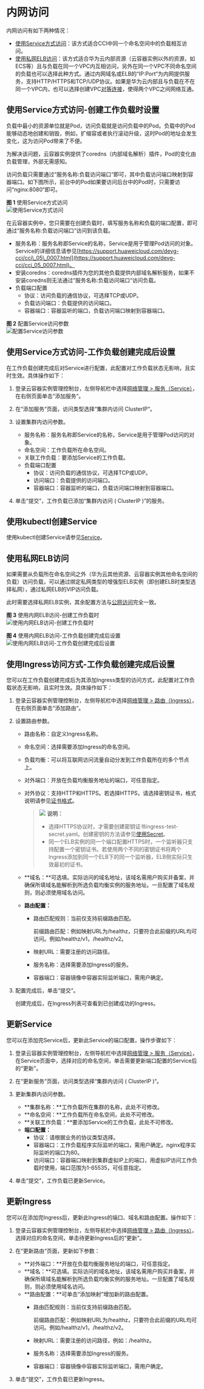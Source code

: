 # 内网访问<a name="cci_01_0054"></a>

内网访问有如下两种情况：

-   [使用Service方式访问](#section7148214124710)：该方式适合CCI中同一个命名空间中的负载相互访问。
-   [使用私网ELB访问](#section154315254491)：该方式适合华为云内部资源（云容器实例以外的资源，如ECS等）且与负载在同一个VPC内互相访问，另外在同一个VPC不同命名空间的负载也可以选择此种方式。通过内网域名或ELB的“IP:Port“为内网提供服务，支持HTTP/HTTPS和TCP/UDP协议。如果是华为云内部且与负载在不在同一个VPC内，也可以选择创建VPC[对等连接](https://support.huaweicloud.com/usermanual-vpc/zh-cn_topic_0046655036.html)，使得两个VPC之间网络互通。

## 使用Service方式访问-创建工作负载时设置<a name="section7148214124710"></a>

负载中最小的资源单位就是Pod，访问负载就是访问负载中的Pod。负载中的Pod能够动态地创建和销毁，例如，扩缩容或者执行滚动升级，这时Pod的地址会发生变化，这为访问Pod带来了不便。

为解决该问题，云容器实例提供了coredns（内部域名解析）插件，Pod的变化由负载管理，外部无需感知。

访问负载只需要通过“服务名称:负载访问端口“即可，其中负载访问端口映射到容器端口。如下图所示，前台中的Pod如果要访问后台中的Pod时，只需要访问“nginx:8080“即可。

**图 1**  使用Service方式访问<a name="fig127041310193013"></a>  
![](figures/使用Service方式访问.png "使用Service方式访问")

在云容器实例中，您只需要在创建负载时，填写服务名称和负载的端口配置，即可通过“服务名称:负载访问端口“访问到该负载。

-   服务名称：服务名称即Service的名称，Service是用于管理Pod访问的对象。Service的详细信息请参见[https://support.huaweicloud.com/devg-cci/cci\_05\_0007.html](https://support.huaweicloud.com/devg-cci/cci_05_0007.html)。
-   安装coredns：coredns插件为您的其他负载提供内部域名解析服务，如果不安装coredns则无法通过“服务名称:负载访问端口“访问负载。
-   负载端口配置
    -   协议：访问负载的通信协议，可选择TCP或UDP。
    -   负载访问端口：负载提供的访问端口。
    -   容器端口：容器监听的端口，负载访问端口映射到容器端口。


**图 2**  配置Service访问参数<a name="fig075812643016"></a>  
![](figures/配置Service访问参数.png "配置Service访问参数")

## 使用Service方式访问-工作负载创建完成后设置<a name="section12586127113118"></a>

在工作负载创建完成后对Service进行配置，此配置对工作负载状态无影响，且实时生效。具体操作如下：

1.  登录云容器实例管理控制台，左侧导航栏中选择[网络管理 \> 服务（Service）](https://console.huaweicloud.com/cci/?#/network/service/list)，在右侧页面单击“添加服务“。
2.  在“添加服务“页面，访问类型选择“集群内访问 ClusterIP“。
3.  设置集群内访问参数。
    -   服务名称：服务名称即Service的名称，Service是用于管理Pod访问的对象。
    -   命名空间：工作负载所在命名空间。
    -   关联工作负载：要添加Service的工作负载。
    -   负载端口配置
        -   协议：访问负载的通信协议，可选择TCP或UDP。
        -   访问端口：负载提供的访问端口。
        -   容器端口：容器监听的端口，负载访问端口映射到容器端口。

4.  单击“提交”，工作负载已添加“集群内访问 \( ClusterIP \)”的服务。

## 使用kubectl创建Service<a name="section16839194014419"></a>

使用kubectl创建Service请参见[Service](https://support.huaweicloud.com/devg-cci/cci_05_0007.html)。

## 使用私网ELB访问<a name="section154315254491"></a>

如果需要从负载所在命名空间之外（华为云其他资源、云容器实例其他命名空间的负载）访问负载，可以通过绑定私网类型的增强型ELB实例（即创建ELB时类型选择私网），通过私网ELB的VIP访问负载。

此时需要选择私网ELB实例，其余配置方法与[公网访问](公网访问.md)完全一致。

**图 3**  使用内网ELB访问-创建工作负载时<a name="fig49771343193010"></a>  
![](figures/使用内网ELB访问-创建工作负载时.png "使用内网ELB访问-创建工作负载时")

**图 4**  使用内网ELB访问-工作负载创建完成后设置<a name="fig1397135063315"></a>  
![](figures/使用内网ELB访问-工作负载创建完成后设置.png "使用内网ELB访问-工作负载创建完成后设置")

## 使用Ingress访问方式-工作负载创建完成后设置<a name="section26891075374"></a>

您可以在工作负载创建完成后为其添加Ingress类型的访问方式，此配置对工作负载状态无影响，且实时生效。具体操作如下：

1.  登录云容器实例管理控制台，左侧导航栏中选择[网络管理 \> 路由（Ingress）](https://console.huaweicloud.com/cci/?#/network/ingress/list)，在右侧页面单击“添加路由“。
2.  设置路由参数。
    -   路由名称：自定义Ingress名称。
    -   命名空间：选择需要添加Ingress的命名空间。
    -   负载均衡：可以将互联网访问流量自动分发到工作负载所在的多个节点上。
    -   对外端口：开放在负载均衡服务地址的端口，可任意指定。
    -   对外协议：支持HTTP和HTTPS。若选择HTTPS，请选择密钥证书，格式说明请参见[证书格式](https://support.huaweicloud.com/usermanual-elb/zh-cn_topic_0092382555.html)。

        >![](public_sys-resources/icon-note.gif) **说明：**   
        >-   选择HTTPS协议时，才需要创建密钥证书ingress-test-secret.yaml。创建密钥的方法请参见[使用Secret](使用Secret.md)。  
        >-   同一个ELB实例的同一个端口配置HTTPS时，一个监听器只支持配置一个密钥证书。若使用两个不同的密钥证书将两个Ingress添加到同一个ELB下的同一个监听器，ELB侧实际只生效最初的证书。  

    -   **域名：**可选填。实际访问的域名地址，该域名需用户购买并备案，并确保所填域名能解析到所选负载均衡实例的服务地址。一旦配置了域名规则，则必须使用域名访问。
    -   **路由配置：**
        -   路由匹配规则：当前仅支持前缀路由匹配。

            前缀路由匹配：例如映射URL为/healthz，只要符合此前缀的URL均可访问。例如/healthz/v1，/healthz/v2。

        -   映射URL：需要注册的访问路径。
        -   服务名称：选择需要添加Ingress的服务。
        -   容器端口：容器镜像中容器实际监听端口，需用户确定。

3.  配置完成后，单击“提交“。

    创建完成后，在Ingress列表可查看到已创建成功的Ingress。


## 更新Service<a name="section1267412123012"></a>

您可以在添加完Service后，更新此Service的端口配置，操作步骤如下：

1.  登录云容器实例管理控制台，左侧导航栏中选择[网络管理 \> 服务（Service）](https://console.huaweicloud.com/cci/?#/network/service/list)，在Service页面中，选择对应的命名空间，单击需要更新端口配置的Service后的“更新”。
2.  在“更新服务“页面，访问类型选择“集群内访问 \( ClusterIP \)“。
3.  更新集群内访问参数。
    -   **集群名称：**工作负载所在集群的名称，此处不可修改。
    -   **命名空间：**工作负载所在命名空间，此处不可修改。
    -   **关联工作负载：**要添加Service的工作负载，此处不可修改。
    -   **端口配置：**
        -   协议：请根据业务的协议类型选择。
        -   容器端口：工作负载程序实际监听的端口，需用户确定。nginx程序实际监听的端口为80。
        -   访问端口：容器端口映射到集群虚拟IP上的端口，用虚拟IP访问工作负载时使用，端口范围为1-65535，可任意指定。

4.  单击“提交”，工作负载已更新Service。

## 更新Ingress<a name="section4757102010493"></a>

您可以在添加完Ingress后，更新此Ingress的端口、域名和路由配置。操作如下：

1.  登录云容器实例管理控制台，左侧导航栏中选择[网络管理 \> 路由（Ingress）](https://console.huaweicloud.com/cci/?#/network/ingress/list)，选择对应的命名空间，单击待更新Ingress后的“更新”。
2.  在“更新路由“页面，更新如下参数：
    -   **对外端口：**开放在负载均衡服务地址的端口，可任意指定。
    -   **域名：**可选填。实际访问的域名地址，该域名需用户购买并备案，并确保所填域名能解析到所选负载均衡实例的服务地址。一旦配置了域名规则，则必须使用域名访问。
    -   **路由配置：**可单击“添加映射”增加新的路由配置。
        -   路由匹配规则：当前仅支持前缀路由匹配。

            前缀路由匹配：例如映射URL为/healthz，只要符合此前缀的URL均可访问。例如/healthz/v1，/healthz/v2。

        -   映射URL：需要注册的访问路径，例如：/healthz。
        -   服务名称：选择需要添加Ingress的服务。
        -   容器端口：容器镜像中容器实际监听端口，需用户确定。

3.  单击“提交”，工作负载已更新Ingress。


